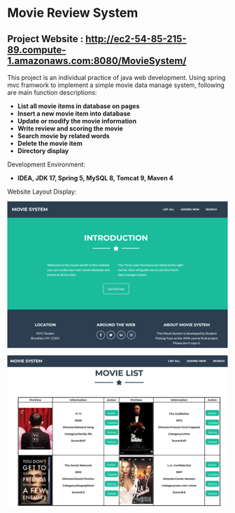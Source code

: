 # Movie Review System

## Project Website : http://ec2-54-85-215-89.compute-1.amazonaws.com:8080/MovieSystem/ 
This project is an individual practice of java web development. 
Using spring mvc framwork to implement a simple movie data manage system, following are main function descriptions:

- **List all movie items in database on pages**
- **Insert a new movie item into database**
- **Update or modify the movie information**
- **Write review and scoring the movie**
- **Search movie by related words**
- **Delete the movie item**
- **Directory display**

Development Environment:

- **IDEA, JDK 17, Spring 5, MySQL 8, Tomcat 9, Maven 4**



Website Layout Display:

![image](https://github.com/yixiongyuan/moviesystem/blob/master/web/static/assets/index.png)


![image](https://github.com/yixiongyuan/moviesystem/blob/master/web/static/assets/main.png)



